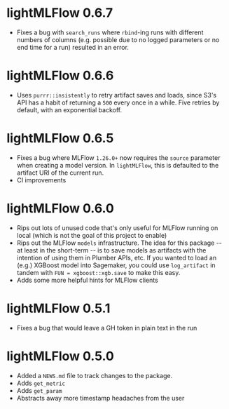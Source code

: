# lightMLFlow 0.6.7

* Fixes a bug with `search_runs` where `rbind`-ing runs with different numbers of columns (e.g. possible due to no logged parameters or no end time for a run) resulted in an error.

# lightMLFlow 0.6.6

* Uses `purrr::insistently` to retry artifact saves and loads, since S3's API has a habit of returning a `500` every once in a while. Five retries by default, with an exponential backoff.

# lightMLFlow 0.6.5

* Fixes a bug where MLFlow `1.26.0+` now requires the `source` parameter when creating a model version. In `lightMLFlow`, this is defaulted to the artifact URI of the current run.
* CI improvements

# lightMLFlow 0.6.0

* Rips out lots of unused code that's only useful for MLFlow running on local (which is not the goal of this project to enable)
* Rips out the MLFlow `models` infrastructure. The idea for this package -- at least in the short-term -- is to save models as artifacts with the intention of using them in Plumber APIs, etc. If you wanted to load an (e.g.) XGBoost model into Sagemaker, you could use `log_artifact` in tandem with `FUN = xgboost::xgb.save` to make this easy.
* Adds some more helpful hints for MLFlow clients

# lightMLFlow 0.5.1

* Fixes a bug that would leave a GH token in plain text in the run

# lightMLFlow 0.5.0

* Added a `NEWS.md` file to track changes to the package.
* Adds `get_metric`
* Adds `get_param`
* Abstracts away more timestamp headaches from the user
